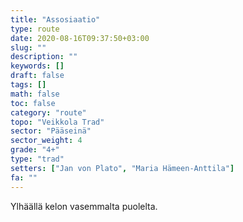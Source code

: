 ```yaml
---
title: "Assosiaatio"
type: route
date: 2020-08-16T09:37:50+03:00
slug: ""
description: ""
keywords: []
draft: false
tags: []
math: false
toc: false
category: "route"
topo: "Veikkola Trad"
sector: "Pääseinä"
sector_weight: 4
grade: "4+"
type: "trad"
setters: ["Jan von Plato", "Maria Hämeen-Anttila"]
fa: ""
---
```


Ylhäällä kelon vasemmalta puolelta.
